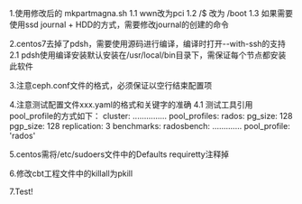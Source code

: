 1.使用修改后的 mkpartmagna.sh 
1.1 wwn改为pci
1.2 /$ 改为 /boot
1.3 如果需要使用ssd journal + HDD的方式，需要修改journal的创建的命令

2.centos7去掉了pdsh，需要使用源码进行编译，编译时打开--with-ssh的支持
2.1 pdsh使用编译安装默认安装在/usr/local/bin目录下，需保证每个节点都安装此软件

3.注意ceph.conf文件的格式，必须保证以空行结束配置项

4.注意测试配置文件xxx.yaml的格式和关键字的准确
4.1 测试工具引用pool_profile的方式如下：
cluster:
  ...............
  pool_profiles:
    rados:
      pg_size: 128
      pgp_size: 128
      replication: 3
benchmarks:
  radosbench:
	.............
    pool_profile: 'rados'

5.centos需将/etc/sudoers文件中的Defaults requiretty注释掉

6.修改cbt工程文件中的killall为pkill

7.Test!